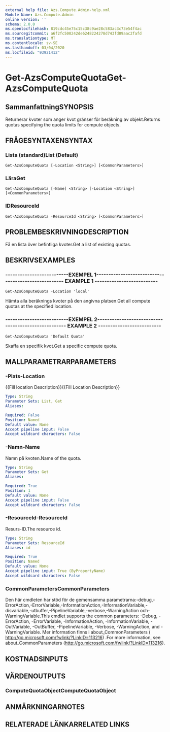 ```yaml
---
external help file: Azs.Compute.Admin-help.xml
Module Name: Azs.Compute.Admin
online version: ''
schema: 2.0.0
ms.openlocfilehash: 819cdc45e75c15c38c9ae28c583ac3c73e54f4ac
ms.sourcegitcommit: a6f2fc500242de6248224278d743fd09aac2fafd
ms.translationtype: MT
ms.contentlocale: sv-SE
ms.lasthandoff: 03/04/2020
ms.locfileid: "93921412"
---
```

# <span data-ttu-id="4e8ca-101">Get-AzsComputeQuota</span><span class="sxs-lookup"><span data-stu-id="4e8ca-101">Get-AzsComputeQuota</span></span>

## <span data-ttu-id="4e8ca-102">Sammanfattning</span><span class="sxs-lookup"><span data-stu-id="4e8ca-102">SYNOPSIS</span></span>
<span data-ttu-id="4e8ca-103">Returnerar kvoter som anger kvot gränser för beräkning av objekt.</span><span class="sxs-lookup"><span data-stu-id="4e8ca-103">Returns quotas specifying the quota limits for compute objects.</span></span>

## <span data-ttu-id="4e8ca-104">FRÅGESYNTAXEN</span><span class="sxs-lookup"><span data-stu-id="4e8ca-104">SYNTAX</span></span>

### <span data-ttu-id="4e8ca-105">Lista (standard)</span><span class="sxs-lookup"><span data-stu-id="4e8ca-105">List (Default)</span></span>
```
Get-AzsComputeQuota [-Location <String>] [<CommonParameters>]
```

### <span data-ttu-id="4e8ca-106">Lära</span><span class="sxs-lookup"><span data-stu-id="4e8ca-106">Get</span></span>
```
Get-AzsComputeQuota [-Name] <String> [-Location <String>] [<CommonParameters>]
```

### <span data-ttu-id="4e8ca-107">ID</span><span class="sxs-lookup"><span data-stu-id="4e8ca-107">ResourceId</span></span>
```
Get-AzsComputeQuota -ResourceId <String> [<CommonParameters>]
```

## <span data-ttu-id="4e8ca-108">PROBLEMBESKRIVNING</span><span class="sxs-lookup"><span data-stu-id="4e8ca-108">DESCRIPTION</span></span>
<span data-ttu-id="4e8ca-109">Få en lista över befintliga kvoter.</span><span class="sxs-lookup"><span data-stu-id="4e8ca-109">Get a list of existing quotas.</span></span>

## <span data-ttu-id="4e8ca-110">BESKRIVS</span><span class="sxs-lookup"><span data-stu-id="4e8ca-110">EXAMPLES</span></span>

### <span data-ttu-id="4e8ca-111">--------------------------EXEMPEL 1--------------------------</span><span class="sxs-lookup"><span data-stu-id="4e8ca-111">-------------------------- EXAMPLE 1 --------------------------</span></span>
```
Get-AzsComputeQuota -Location 'local'
```

<span data-ttu-id="4e8ca-112">Hämta alla beräknings kvoter på den angivna platsen.</span><span class="sxs-lookup"><span data-stu-id="4e8ca-112">Get all compute quotas at the specified location.</span></span>

### <span data-ttu-id="4e8ca-113">--------------------------EXEMPEL 2--------------------------</span><span class="sxs-lookup"><span data-stu-id="4e8ca-113">-------------------------- EXAMPLE 2 --------------------------</span></span>
```
Get-AzsComputeQuota 'Default Quota'
```

<span data-ttu-id="4e8ca-114">Skaffa en specifik kvot.</span><span class="sxs-lookup"><span data-stu-id="4e8ca-114">Get a specific compute quota.</span></span>

## <span data-ttu-id="4e8ca-115">MALLPARAMETRAR</span><span class="sxs-lookup"><span data-stu-id="4e8ca-115">PARAMETERS</span></span>

### <span data-ttu-id="4e8ca-116">-Plats</span><span class="sxs-lookup"><span data-stu-id="4e8ca-116">-Location</span></span>
<span data-ttu-id="4e8ca-117">{{Fill location Description}}</span><span class="sxs-lookup"><span data-stu-id="4e8ca-117">{{Fill Location Description}}</span></span>

```yaml
Type: String
Parameter Sets: List, Get
Aliases: 

Required: False
Position: Named
Default value: None
Accept pipeline input: False
Accept wildcard characters: False
```

### <span data-ttu-id="4e8ca-118">-Namn</span><span class="sxs-lookup"><span data-stu-id="4e8ca-118">-Name</span></span>
<span data-ttu-id="4e8ca-119">Namn på kvoten.</span><span class="sxs-lookup"><span data-stu-id="4e8ca-119">Name of the quota.</span></span>

```yaml
Type: String
Parameter Sets: Get
Aliases: 

Required: True
Position: 1
Default value: None
Accept pipeline input: False
Accept wildcard characters: False
```

### <span data-ttu-id="4e8ca-120">-ResourceId</span><span class="sxs-lookup"><span data-stu-id="4e8ca-120">-ResourceId</span></span>
<span data-ttu-id="4e8ca-121">Resurs-ID.</span><span class="sxs-lookup"><span data-stu-id="4e8ca-121">The resource id.</span></span>

```yaml
Type: String
Parameter Sets: ResourceId
Aliases: id

Required: True
Position: Named
Default value: None
Accept pipeline input: True (ByPropertyName)
Accept wildcard characters: False
```

### <span data-ttu-id="4e8ca-122">CommonParameters</span><span class="sxs-lookup"><span data-stu-id="4e8ca-122">CommonParameters</span></span>
<span data-ttu-id="4e8ca-123">Den här cmdleten har stöd för de gemensamma parametrarna:-debug,-ErrorAction,-ErrorVariable,-InformationAction,-InformationVariable,-disvariable,-utbuffer,-PipelineVariable,-verbose,-WarningAction och-WarningVariable.</span><span class="sxs-lookup"><span data-stu-id="4e8ca-123">This cmdlet supports the common parameters: -Debug, -ErrorAction, -ErrorVariable, -InformationAction, -InformationVariable, -OutVariable, -OutBuffer, -PipelineVariable, -Verbose, -WarningAction, and -WarningVariable.</span></span> <span data-ttu-id="4e8ca-124">Mer information finns i about_CommonParameters ( http://go.microsoft.com/fwlink/?LinkID=113216) .</span><span class="sxs-lookup"><span data-stu-id="4e8ca-124">For more information, see about_CommonParameters (http://go.microsoft.com/fwlink/?LinkID=113216).</span></span>

## <span data-ttu-id="4e8ca-125">KOSTNADS</span><span class="sxs-lookup"><span data-stu-id="4e8ca-125">INPUTS</span></span>

## <span data-ttu-id="4e8ca-126">VÄRDEN</span><span class="sxs-lookup"><span data-stu-id="4e8ca-126">OUTPUTS</span></span>

### <span data-ttu-id="4e8ca-127">ComputeQuotaObject</span><span class="sxs-lookup"><span data-stu-id="4e8ca-127">ComputeQuotaObject</span></span>

## <span data-ttu-id="4e8ca-128">ANMÄRKNINGAR</span><span class="sxs-lookup"><span data-stu-id="4e8ca-128">NOTES</span></span>

## <span data-ttu-id="4e8ca-129">RELATERADE LÄNKAR</span><span class="sxs-lookup"><span data-stu-id="4e8ca-129">RELATED LINKS</span></span>

